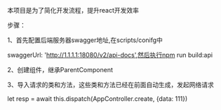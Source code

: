 本项目是为了简化开发流程，提升react开发效率

步骤：

1、首先配置后端服务器swagger地址,在scripts/conifg中

swaggerUrl: 'http://1.1.1.1:18080/v2/api-docs',然后执行npm run build:api

2、创建组件，继承ParentComponent

3、导入请求的类和方法，这些类和方法已经在前面自动生成，发起网络请求

let resp = await this.dispatch(AppController.create, {data: 111})



